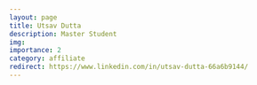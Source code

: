 ```yaml
---
layout: page
title: Utsav Dutta
description: Master Student
img:
importance: 2
category: affiliate
redirect: https://www.linkedin.com/in/utsav-dutta-66a6b9144/
---
```


